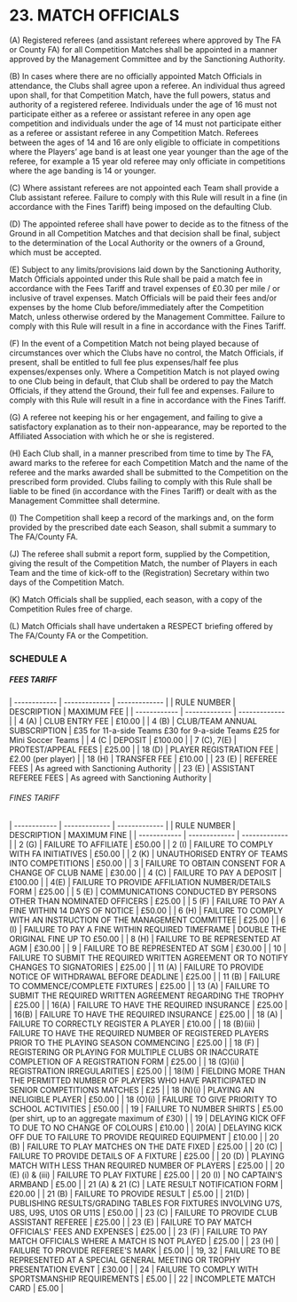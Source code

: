 # 23. MATCH OFFICIALS
(A) Registered referees (and assistant referees where approved by The FA or County FA) for all Competition Matches shall be appointed in a manner approved by the Management Committee and by the Sanctioning Authority.

(B)	In cases where there are no officially appointed Match Officials in attendance, the Clubs shall agree upon a referee. An individual thus agreed upon shall, for that Competition Match, have the full powers, status and authority of a registered referee. Individuals under the age of 16 must not participate either as a referee or assistant referee in any open age competition and individuals under the age of 14 must not participate either as a referee or assistant referee in any Competition Match. Referees between the ages of 14 and 16 are only eligible to officiate in competitions where the Players’ age band is at least one year younger than the age of the referee, for example a 15 year old referee may only officiate in competitions where the age banding is 14 or younger.

(C)	Where assistant referees are not appointed each Team shall provide a Club assistant referee. Failure to comply with this Rule will result in a fine (in accordance with the Fines Tariff) being imposed on the defaulting Club.

(D)	The appointed referee shall have power to decide as to the fitness of the Ground in all Competition Matches and that decision shall be final, subject to the determination of the Local Authority or the owners of a Ground, which must be accepted.

(E)	Subject to any limits/provisions laid down by the Sanctioning Authority, Match Officials appointed under this Rule shall be paid a match fee in accordance with the Fees Tariff and travel expenses of £0.30 per mile / or inclusive of travel expenses.
Match Officials will be paid their fees and/or expenses by the home Club before/immediately after the Competition Match, unless otherwise ordered by the Management Committee. Failure to comply with this Rule will result in a fine in accordance with the Fines Tariff.

(F)	In the event of a Competition Match not being played because of circumstances over which the Clubs have no control, the Match Officials, if present, shall be entitled to full fee plus expenses/half fee plus expenses/expenses only. Where a Competition Match is not played owing to one Club being in default, that Club shall be ordered to pay the Match Officials, if they attend the Ground, their full fee and expenses. Failure to comply with this Rule will result in a fine in accordance with the Fines Tariff.

(G)	A referee not keeping his or her engagement, and failing to give a satisfactory explanation as to their non-appearance, may be reported to the Affiliated Association with which he or she is registered.

(H)	Each Club shall, in a manner prescribed from time to time by The FA, award marks to the referee for each Competition Match and the name of the referee and the marks awarded shall be submitted to the Competition on the prescribed form provided. Clubs failing to comply with this Rule shall be liable to be fined (in accordance with the Fines Tariff) or dealt with as the Management Committee shall determine.

(I)	The Competition shall keep a record of the markings and, on the form provided by the prescribed date each Season, shall submit a summary to The FA/County FA.

(J)	The referee shall submit a report form, supplied by the Competition, giving the result of the Competition Match, the number of Players in each Team and the time of kick-off to the (Registration) Secretary within two days of the Competition Match.

(K)	Match Officials shall be supplied, each season, with a copy of the Competition Rules free of charge.

(L)	Match Officials shall have undertaken a RESPECT briefing offered by The FA/County FA or the Competition.

### SCHEDULE A

##### FEES TARIFF 
| ------------ | -------------                 | -------------  |
| RULE NUMBER  | DESCRIPTION                   | MAXIMUM FEE    |
| ------------ | -------------                 | -------------  |
| 4 (A)        | CLUB ENTRY FEE                | £10.00         |
| 4 (B)        | CLUB/TEAM ANNUAL SUBSCRIPTION | £35 for 11-a-side Teams  £30 for 9-a-side Teams  £25 for Mini Soccer Teams  |
| 4 (C         | DEPOSIT                       | £100.00 |
| 7 (C), 7(E)  | PROTEST/APPEAL FEES           | £25.00 |
| 18 (D)       | PLAYER REGISTRATION FEE       | £2.00 (per player) |
| 18 (H)       | TRANSFER FEE                  | £10.00 |
| 23 (E)       | REFEREE FEES                  | As agreed with Sanctioning Authority |
| 23 (E)       | ASSISTANT REFEREE FEES        | As agreed with Sanctioning Authority |


######  FINES TARIFF
| ------------ | ------------- | -------------  |
| RULE NUMBER | DESCRIPTION | MAXIMUM FINE |
| ------------ | -------------  | ------------- |
| 2 (G) | FAILURE TO AFFILIATE | £50.00 |
| 2 (I) | FAILURE TO COMPLY WITH FA INITIATIVES | £50.00 |
| 2 (K) | UNAUTHORISED ENTRY OF TEAMS INTO COMPETITIONS | £50.00 |
| 3 | FAILURE TO OBTAIN CONSENT FOR A CHANGE OF CLUB NAME | £30.00 |
| 4 (C) | FAILURE TO PAY A DEPOSIT | £100.00 |
| 4(E) | FAILURE TO PROVIDE AFFILIATION NUMBER/DETAILS FORM | £25.00 |
| 5 (E) | COMMUNICATIONS CONDUCTED BY PERSONS OTHER THAN NOMINATED OFFICERS | £25.00 |
| 5 (F) | FAILURE TO PAY A FINE WITHIN 14 DAYS OF NOTICE | £50.00 |
| 6 (H) | FAILURE TO COMPLY WITH AN INSTRUCTION OF THE MANAGEMENT COMMITTEE | £25.00 |
| 6 (I) | FAILURE TO PAY A FINE WITHIN REQUIRED TIMEFRAME | DOUBLE THE ORIGINAL FINE UP TO £50.00 |
| 8 (H) | FAILURE TO BE REPRESENTED AT AGM | £30.00 |
| 9 | FAILURE TO BE REPRESENTED AT SGM | £30.00 |
| 10 | FAILURE TO SUBMIT THE REQUIRED WRITTEN AGREEMENT OR TO NOTIFY CHANGES TO SIGNATORIES | £25.00 |
| 11 (A) | FAILURE TO PROVIDE NOTICE OF WITHDRAWAL BEFORE DEADLINE | £25.00 |
| 11 (B) | FAILURE TO COMMENCE/COMPLETE FIXTURES | £25.00 |
| 13 (A) | FAILURE TO SUBMIT THE REQUIRED WRITTEN AGREEMENT REGARDING THE TROPHY | £25.00 |
| 16(A) | FAILURE TO HAVE THE REQUIRED INSURANCE | £25.00 |
|  16(B) | FAILURE TO HAVE THE REQUIRED INSURANCE | £25.00 |
| 18 (A) | FAILURE TO CORRECTLY REGISTER A PLAYER | £10.00 |
| 18 (B)(iii) | FAILURE TO HAVE THE REQUIRED NUMBER OF REGISTERED PLAYERS PRIOR TO THE PLAYING SEASON COMMENCING | £25.00 |
| 18 (F) | REGISTERING OR PLAYING FOR MULTIPLE CLUBS OR INACCURATE COMPLETION OF A REGISTRATION FORM | £25.00 |
| 18 (G)(ii) | REGISTRATION IRREGULARITIES | £25.00 |
| 18(M) | FIELDING MORE THAN THE PERMITTED NUMBER OF PLAYERS WHO HAVE PARTICIPATED IN SENIOR COMPETITIONS MATCHES | £25 |
| 18 (N)(i) | PLAYING AN INELIGIBLE PLAYER | £50.00 |
| 18 (O)(i) | FAILURE TO GIVE PRIORITY TO SCHOOL ACTIVITIES | £50.00 |
| 19 | FAILURE TO NUMBER SHIRTS | £5.00 (per shirt, up to an aggregate maximum of £30) |
| 19 | DELAYING KICK OFF TO DUE TO NO CHANGE OF COLOURS | £10.00 |
| 20(A) | DELAYING KICK OFF DUE TO FAILURE TO PROVIDE REQUIRED EQUIPMENT | £10.00 |
| 20 (B) | FAILURE TO PLAY MATCHES ON THE DATE FIXED | £25.00 |
| 20 (C) | FAILURE TO PROVIDE DETAILS OF A FIXTURE | £25.00 |
| 20 (D) | PLAYING MATCH WITH LESS THAN REQUIRED NUMBER OF PLAYERS | £25.00 |
| 20 (E) (i) &amp; (iii) | FAILURE TO PLAY FIXTURE | £25.00 |
| 20 (I) | NO CAPTAIN&#39;S ARMBAND | £5.00 |
| 21 (A) &amp; 21 (C) | LATE RESULT NOTIFICATION FORM | £20.00 |
| 21 (B) | FAILURE TO PROVIDE RESULT | £5.00 |
| 21(D) | PUBLISHING RESULTS/GRADING TABLES FOR FIXTURES INVOLVING U7S, U8S, U9S, U10S OR U11S | £50.00 |
| 23 (C) | FAILURE TO PROVIDE CLUB ASSISTANT REFEREE | £25.00 |
| 23 (E) | FAILURE TO PAY MATCH OFFICIALS&#39; FEES AND EXPENSES | £25.00 |
| 23 (F) | FAILURE TO PAY MATCH OFFICIALS WHERE A MATCH IS NOT PLAYED | £25.00 |
| 23 (H) | FAILURE TO PROVIDE REFEREE&#39;S MARK | £5.00 |
| 19, 32 | FAILURE TO BE REPRESENTED AT A SPECIAL GENERAL MEETING OR TROPHY PRESENTATION EVENT | £30.00 |
| 24 | FAILURE TO COMPLY WITH SPORTSMANSHIP REQUIREMENTS | £5.00 |
| 22 | INCOMPLETE MATCH CARD | £5.00 |

